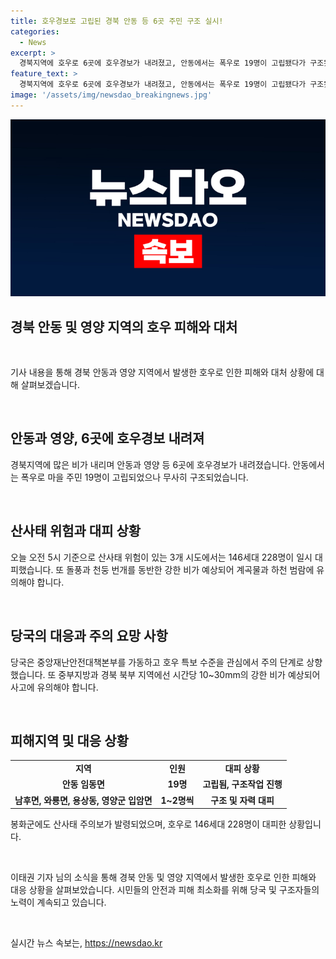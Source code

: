 ```yaml
---
title: 호우경보로 고립된 경북 안동 등 6곳 주민 구조 실시!
categories:
  - News
excerpt: >
  경북지역에 호우로 6곳에 호우경보가 내려졌고, 안동에서는 폭우로 19명이 고립됐다가 구조됐다. 강물이 도로를 넘어섰고, 봉화군에는 산사태 주의보가 발령됐다. 중앙재난안전대책본부는 1단계를 가동하고, 시간당 10~30mm의 강한 비가 예상돼 산사태 위험 지역에서는 228명이 대피했다. 전북과 경북 지역에는 시간당 30~50mm의 강한 비가 예상돼 사고에 유의해야 한다.
feature_text: >
  경북지역에 호우로 6곳에 호우경보가 내려졌고, 안동에서는 폭우로 19명이 고립됐다가 구조됐다. 강물이 도로를 넘어섰고, 봉화군에는 산사태 주의보가 발령됐다. 중앙재난안전대책본부는 1단계를 가동하고, 시간당 10~30mm의 강한 비가 예상돼 산사태 위험 지역에서는 228명이 대피했다. 전북과 경북 지역에는 시간당 30~50mm의 강한 비가 예상돼 사고에 유의해야 한다.
image: '/assets/img/newsdao_breakingnews.jpg'
---
```


<p><img src="/assets/img/newsdao_breakingnews.jpg" alt="ontimetimes 속보" /></p>

<h2>경북 안동 및 영양 지역의 호우 피해와 대처</h2>

<p data-ke-size="size16">&nbsp;</p>

<p>기사 내용을 통해 경북 안동과 영양 지역에서 발생한 호우로 인한 피해와 대처 상황에 대해 살펴보겠습니다.</p>

<p data-ke-size="size16">&nbsp;</p>

<h2 data-ke-size="size26">안동과 영양, 6곳에 호우경보 내려져</h2>

<p data-ke-size="size16">경북지역에 많은 비가 내리며 안동과 영양 등 6곳에 호우경보가 내려졌습니다. 안동에서는 폭우로 마을 주민 19명이 고립되었으나 무사히 구조되었습니다.</p>

<p data-ke-size="size16">&nbsp;</p>

<h2 data-ke-size="size26">산사태 위험과 대피 상황</h2>

<p data-ke-size="size16">오늘 오전 5시 기준으로 산사태 위험이 있는 3개 시도에서는 146세대 228명이 일시 대피했습니다. 또 돌풍과 천둥 번개를 동반한 강한 비가 예상되어 계곡물과 하천 범람에 유의해야 합니다.</p>

<p data-ke-size="size16">&nbsp;</p>

<h2 data-ke-size="size26">당국의 대응과 주의 요망 사항</h2>

<p data-ke-size="size16">당국은 중앙재난안전대책본부를 가동하고 호우 특보 수준을 관심에서 주의 단계로 상향했습니다. 또 중부지방과 경북 북부 지역에선 시간당 10~30mm의 강한 비가 예상되어 사고에 유의해야 합니다.</p>

<p data-ke-size="size16">&nbsp;</p>

<h2 data-ke-size="size26">피해지역 및 대응 상황</h2>

<table>
  <tr>
    <td style="text-align: center; height: 17px;"><b>지역</b></td>
    <td style="text-align: center; height: 17px;"><b>인원</b></td>
    <td style="text-align: center; height: 17px;"><b>대피 상황</b></td>
  </tr>
  <tr>
    <td style="text-align: center; height: 17px;"><b>안동 임동면</b></td>
    <td style="text-align: center; height: 17px;"><b>19명</b></td>
    <td style="text-align: center; height: 17px;"><b>고립됨, 구조작업 진행</b></td>
  </tr>
  <tr>
    <td style="text-align: center; height: 17px;"><b>남후면, 와룡면, 용상동, 영양군 입암면</b></td>
    <td style="text-align: center; height: 17px;"><b>1~2명씩</b></td>
    <td style="text-align: center; height: 17px;"><b>구조 및 자력 대피</b></td>
  </tr>
</table>

<p data-ke-size="size16">봉화군에도 산사태 주의보가 발령되었으며, 호우로 146세대 228명이 대피한 상황입니다.</p>

<p data-ke-size="size16">&nbsp;</p>

<p>이태권 기자 님의 소식을 통해 경북 안동 및 영양 지역에서 발생한 호우로 인한 피해와 대응 상황을 살펴보았습니다. 시민들의 안전과 피해 최소화를 위해 당국 및 구조자들의 노력이 계속되고 있습니다.</p>

<p data-ke-size="size16">&nbsp;</p>
실시간 뉴스 속보는, <a href="https://newsdao.kr" rel="dofollow">https://newsdao.kr</a>


